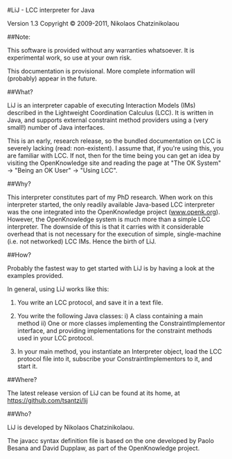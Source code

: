 #LiJ - LCC interpreter for Java

Version 1.3
Copyright © 2009-2011, Nikolaos Chatzinikolaou



##Note:

This software is provided without any warranties whatsoever. It is experimental work, so use at your own risk.

This documentation is provisional. More complete information will (probably) appear in the future.



##What?

LiJ is an interpreter capable of executing Interaction Models (IMs) described in the Lightweight Coordination Calculus (LCC). It is written in Java, and supports external constraint method providers using a (very small!) number of Java interfaces.

This is an early, research release, so the bundled documentation on LCC is severely lacking (read: non-existent). I assume that, if you're using this, you are familiar with LCC. If not, then for the time being you can get an idea by visiting the OpenKnowledge site and reading the page at "The OK System" -> "Being an OK User" -> "Using LCC".



##Why?

This interpreter constitutes part of my PhD research. When work on this interpreter started, the only readily available Java-based LCC interpreter was the one integrated into the OpenKnowledge project (www.openk.org). However, the OpenKnowledge system is much more than a simple LCC interpreter. The downside of this is that it carries with it considerable overhead that is not necessary for the execution of simple, single-machine (i.e. not networked) LCC IMs. Hence the birth of LiJ.



##How?

Probably the fastest way to get started with LiJ is by having a look at the examples provided.

In general, using LiJ works like this:

1. You write an LCC protocol, and save it in a text file.

2. You write the following Java classes:
  i)  A class containing a main method
  ii) One or more classes implementing the ConstraintImplementor interface, and providing implementations for the constraint methods used in your LCC protocol.

3. In your main method, you instantiate an Interpreter object, load the LCC protocol file into it, subscribe your ConstraintImplementors to it, and start it.



##Where?

The latest release version of LiJ can be found at its home, at https://github.com/tsantzi/lij



##Who?

LiJ is developed by Nikolaos Chatzinikolaou.

The javacc syntax definition file is based on the one developed by Paolo Besana and David Dupplaw, as part of the OpenKnowledge project.

